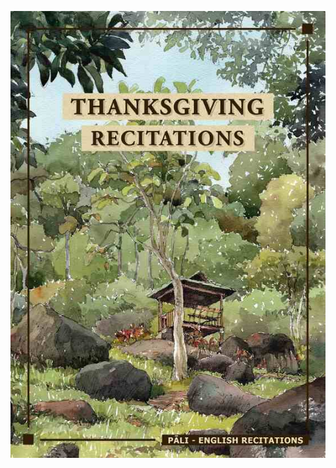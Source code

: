<div class="cover-page">

![Thanksgiving Recitations](./thanksgiving-recitations-resize.jpg)

</div>
